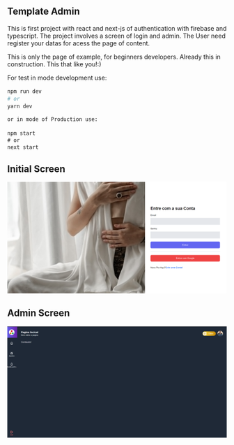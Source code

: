 ## Template Admin

This is first project with react and next-js of authentication with firebase and typescript. The project involves a screen of login and admin. The User need register  your datas for acess the page of content. 

This is only the page of example, for beginners developers. Already this in construction. This that like you!:)

For test in mode development use:

```bash
npm run dev
# or
yarn dev
```
```
or in mode of Production use:

npm start
# or
next start
```



## Initial Screen

![Screenshot](screen_initial.png)

## Admin Screen

![Screenshot](Screen_admin.png)
